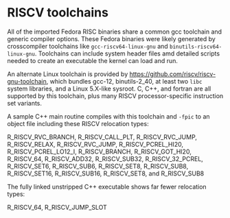 # RISCV toolchains

All of the imported Fedora RISC binaries share a common gcc toolchain and generic compiler options.
These Fedora binaries were likely generated by crosscompiler toolchains like `gcc-riscv64-linux-gnu` and `binutils-riscv64-linux-gnu`.
Toolchains can include system header files amd detailed scripts needed to create an executable the kernel can load and run.

An alternate Linux toolchain is provided by https://github.com/riscv/riscv-gnu-toolchain, which bundles gcc-12, binutils-2_40, at least two `libc`
system libraries, and a Linux 5.X-like sysroot.  C, C++, and fortran are all supported by this toolchain, plus many RISCV processor-specific
instruction set variants.

A sample C++ main routine compiles with this toolchain and `-fpic` to an object file including these RISCV relocation types:

  R_RISCV_RVC_BRANCH, R_RISCV_CALL_PLT, R_RISCV_RVC_JUMP, R_RISCV_RELAX, R_RISCV_RVC_JUMP, R_RISCV_PCREL_HI20, R_RISCV_PCREL_LO12_I,
  R_RISCV_BRANCH, R_RISCV_GOT_HI20, R_RISCV_64, R_RISCV_ADD32, R_RISCV_SUB32, R_RISCV_32_PCREL, R_RISCV_SET6, R_RISCV_SUB6, R_RISCV_SET8,
  R_RISCV_SUB8, R_RISCV_SET16, R_RISCV_SUB16, R_RISCV_SET8, and R_RISCV_SUB8

The fully linked unstripped C++ executable shows far fewer relocation types:

  R_RISCV_64, R_RISCV_JUMP_SLOT